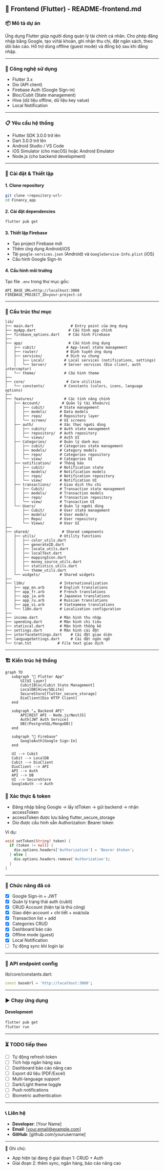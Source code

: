 ## 📱 Frontend (Flutter) - README-frontend.md

### 📦 Mô tả dự án
Ứng dụng Flutter giúp người dùng quản lý tài chính cá nhân. Cho phép đăng nhập bằng Google, tạo ví/tài khoản, ghi nhận thu chi, đặt ngân sách, theo dõi báo cáo. Hỗ trợ dùng offline (guest mode) và đồng bộ sau khi đăng nhập.

---

### 🚀 Công nghệ sử dụng
- Flutter 3.x
- Dio (API client)
- Firebase Auth (Google Sign-in)
- Bloc/Cubit (State management)
- Hive (dữ liệu offline, dữ liệu key value)
- Local Notification

---

### 📋 Yêu cầu hệ thống
- Flutter SDK 3.0.0 trở lên
- Dart 3.0.0 trở lên
- Android Studio / VS Code
- iOS Simulator (cho macOS) hoặc Android Emulator
- Node.js (cho backend development)

---

### 🔧 Cài đặt & Thiết lập

#### 1. Clone repository
```bash
git clone <repository-url>
cd Financy_app
```

#### 2. Cài đặt dependencies
```bash
flutter pub get
```

#### 3. Thiết lập Firebase
- Tạo project Firebase mới
- Thêm ứng dụng Android/iOS
- Tải `google-services.json` (Android) và `GoogleService-Info.plist` (iOS)
- Cấu hình Google Sign-In

#### 4. Cấu hình môi trường
Tạo file `.env` trong thư mục gốc:
```env
API_BASE_URL=http://localhost:3000
FIREBASE_PROJECT_ID=your-project-id
```

---

### 📁 Cấu trúc thư mục
```
lib/
├── main.dart                 # Entry point của ứng dụng
├── myApp.dart               # Cấu hình app chính
├── firebase_options.dart    # Cấu hình Firebase
├── 
├── app/                     # Cấu hình ứng dụng
│   ├── cubit/              # App-level state management
│   ├── router/             # Định tuyến ứng dụng
│   ├── services/           # Dịch vụ chung
│   │   ├── Local/         # Local services (notifications, settings)
│   │   └── Server/        # Server services (Dio client, auth interceptor)
│   └── theme/             # Cấu hình theme
├── 
├── core/                   # Core utilities
│   └── constants/         # Constants (colors, icons, language options)
├── 
├── features/              # Các tính năng chính
│   ├── Account/          # Quản lý tài khoản/ví
│   │   ├── cubit/       # State management
│   │   ├── models/      # Data models
│   │   ├── repo/        # Repository layer
│   │   └── screen/      # UI screens
│   ├── auth/            # Xác thực người dùng
│   │   ├── cubits/      # Auth state management
│   │   ├── repository/  # Auth repository
│   │   └── views/       # Auth UI
│   ├── Categories/      # Quản lý danh mục
│   │   ├── cubit/       # Categories state management
│   │   ├── models/      # Category models
│   │   ├── repo/        # Categories repository
│   │   └── view/        # Categories UI
│   ├── notification/    # Thông báo
│   │   ├── cubit/       # Notification state
│   │   ├── models/      # Notification models
│   │   ├── repo/        # Notification repository
│   │   └── view/        # Notification UI
│   ├── transactions/    # Giao dịch thu chi
│   │   ├── Cubit/       # Transaction state management
│   │   ├── models/      # Transaction models
│   │   ├── repo/        # Transaction repository
│   │   └── view/        # Transaction UI
│   └── Users/           # Quản lý người dùng
│       ├── Cubit/       # User state management
│       ├── models/      # User models
│       ├── Repo/        # User repository
│       └── Views/       # User UI
├── 
├── shared/               # Shared components
│   ├── utils/           # Utility functions
│   │   ├── color_utils.dart
│   │   ├── generateID.dart
│   │   ├── locale_utils.dart
│   │   ├── localText.dart
│   │   ├── mappingIcon.dart
│   │   ├── money_source_utils.dart
│   │   ├── statistics_utils.dart
│   │   └── theme_utils.dart
│   └── widgets/         # Shared widgets
├── 
├── l10n/                # Internationalization
│   ├── app_en.arb       # English translations
│   ├── app_fr.arb       # French translations
│   ├── app_ja.arb       # Japanese translations
│   ├── app_ru.arb       # Russian translations
│   ├── app_vi.arb       # Vietnamese translations
│   └── l10n.dart        # Localization configuration
├── 
├── income.dart          # Màn hình thu nhập
├── spending.dart        # Màn hình chi tiêu
├── statiscal.dart       # Màn hình thống kê
├── settings.dart        # Màn hình cài đặt
├── interfaceSettings.dart    # Cài đặt giao diện
├── languageSettings.dart     # Cài đặt ngôn ngữ
└── tran.txt            # File text giao dịch
```

---

### 🏗️ Kiến trúc hệ thống
 ```mermaid
graph TD
    subgraph "📱 Flutter App"
        UI[UI Layer]
        Cubit[Bloc/Cubit State Management]
        LocalDB[Hive/SQLite]
        SecureStore[flutter_secure_storage]
        DioClient[Dio HTTP Client]
    end

    subgraph "☁️ Backend API"
        API[REST API - Node.js/NestJS]
        Auth[JWT Auth Service]
        DB[(PostgreSQL/MongoDB)]
    end

    subgraph "🔹 Firebase"
        GoogleAuth[Google Sign-In]
    end

    UI --> Cubit
    Cubit --> LocalDB
    Cubit --> DioClient
    DioClient --> API
    API --> Auth
    API --> DB
    UI --> SecureStore
    GoogleAuth --> Auth
```

### 🔐 Xác thực & token
- Đăng nhập bằng Google → lấy idToken → gửi backend → nhận accessToken
- accessToken được lưu bằng flutter_secure_storage
- Dio được cấu hình sẵn Authorization: Bearer token

Ví dụ:
```dart
void setToken(String? token) {
  if (token != null) {
    dio.options.headers['Authorization'] = 'Bearer $token';
  } else {
    dio.options.headers.remove('Authorization');
  }
}
```

---

### 📱 Chức năng đã có
- [x] Google Sign-in + JWT
- [x] Quản lý trạng thái auth (cubit)
- [x] CRUD Account (hiện tại là thủ công)
- [x] Giao diện account + chi tiết + xoá/sửa
- [x] Transaction list + add
- [x] Categories CRUD
- [x] Dashboard báo cáo
- [x] Offline mode (guest)
- [x] Local Notification
- [ ] Tự động sync khi login lại

---

### 📡 API endpoint config
lib/core/constants.dart:
```dart
const baseUrl = 'http://localhost:3000';
```

---

### ▶️ Chạy ứng dụng

#### Development
```bash
flutter pub get
flutter run
```

---

### ⏳ TODO tiếp theo
- [ ] Tự động refresh token
- [ ] Tích hợp ngân hàng sau
- [ ] Dashboard báo cáo nâng cao
- [ ] Export dữ liệu (PDF/Excel)
- [ ] Multi-language support
- [ ] Dark/Light theme toggle
- [ ] Push notifications
- [ ] Biometric authentication

---

### 📞 Liên hệ
- **Developer**: [Your Name]
- **Email**: [your.email@example.com]
- **GitHub**: [github.com/yourusername]

---

📌 Ghi chú:
- App hiện tại đang ở giai đoạn 1: CRUD + Auth
- Giai đoạn 2: thêm sync, ngân hàng, báo cáo nâng cao




